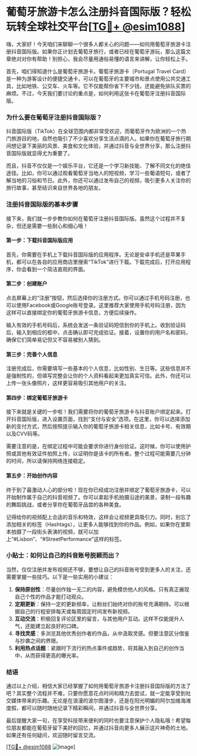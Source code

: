 # 葡萄牙旅游卡怎么注册抖音国际版？轻松玩转全球社交平台[[TG💪+ @esim1088](https://t.me/s/esim1088)]

嗨，大家好！今天咱们来聊聊一个很多人都关心的问题——如何用葡萄牙旅游卡注册抖音国际版。如果你正计划去葡萄牙旅行，或者已经在葡萄牙游玩，那么这篇文章绝对对你有帮助！别担心，我会尽量用通俗易懂的语言来讲解，让你轻松上手。

首先，咱们得知道什么是葡萄牙旅游卡。葡萄牙旅游卡（Portugal Travel Card）是一种为游客设计的便捷交通卡，可以在葡萄牙的主要城市和景点使用公共交通工具，比如地铁、公交车、火车等。它不仅能帮你省下不少钱，还能避免排队买票的麻烦。不过，今天我们要讨论的重点是，如何利用这张卡在葡萄牙注册抖音国际版。

### 为什么要在葡萄牙注册抖音国际版？

抖音国际版（TikTok）在全球范围内都非常受欢迎，而葡萄牙作为欧洲的一个热门旅游目的地，自然也吸引了不少喜欢分享生活点滴的人。如果你在葡萄牙旅行期间想记录下美丽的风景、美食和文化体验，并通过抖音与全世界分享，那么注册抖音国际版就显得尤为重要了。

而且，抖音不仅仅是一个娱乐平台，它还是一个学习新技能、了解不同文化的绝佳途径。比如，你可以通过观看葡萄牙当地人的短视频，学习一些葡语短句，或者了解当地的习俗和节日。此外，你还可以通过发布自己的视频，吸引更多人关注你的旅行故事，甚至结识来自世界各地的朋友。

### 注册抖音国际版的基本步骤

接下来，我们就一步步教你如何在葡萄牙注册抖音国际版。虽然这个过程并不复杂，但还是需要一些耐心和细心哦！

#### 第一步：下载抖音国际版应用

首先，你需要在手机上下载抖音国际版的应用程序。无论是安卓手机还是苹果手机，都可以在各自的应用商店里搜索“TikTok”进行下载。下载完成后，打开应用程序，你会看到一个简洁直观的界面。

#### 第二步：创建账户

点击屏幕上的“注册”按钮，然后选择你的注册方式。你可以通过手机号码注册，也可以使用Facebook或Google账号登录。这里推荐大家使用手机号码注册，因为这样可以直接绑定你的葡萄牙旅游卡信息，方便后续操作。

输入有效的手机号码后，系统会发送一条验证码短信到你的手机上。收到验证码后，输入到相应的框中，点击确认即可完成验证。接着，设置你的用户名和密码，确保它们简单易记但又不容易被别人猜到。

#### 第三步：完善个人信息

注册完成后，你需要填写一些基本的个人信息，比如性别、生日等。这些信息并不是强制性的，但填写完整会让你的个人资料看起来更加真实可信。此外，你还可以上传一张头像照片，这样更容易吸引其他用户的关注。

#### 第四步：绑定葡萄牙旅游卡

接下来就是关键的一步啦！我们需要将你的葡萄牙旅游卡与抖音账户绑定起来。打开抖音国际版，进入设置页面，找到“支付与安全”选项。在这里，你可以选择添加新的支付方式，然后按照提示输入你的葡萄牙旅游卡相关信息，比如卡号、有效期以及CVV码等。

需要注意的是，在绑定过程中可能会要求你进行身份验证。这时候，你可以使用护照或其他有效证件拍照上传，以证明你是该卡的所有者。整个过程可能需要几分钟的时间，所以请保持网络连接稳定。

#### 第五步：开始创作内容

终于到了最激动人心的部分啦！现在你已经成功注册并绑定了葡萄牙旅游卡，可以开始制作属于自己的抖音视频了。你可以拿起手机拍摄沿途的美景，录制一段有趣的舞蹈挑战，或者分享你在葡萄牙品尝的各种美食。

记得给你的视频配上合适的音乐和特效，这样会让视频更具吸引力。同时，别忘了添加相关的标签（Hashtags），让更多人能够找到你的作品。例如，如果你在里斯本拍摄了一段街头表演的视频，就可以加上“#Lisbon”、“#StreetPerformance”这样的标签。

### 小贴士：如何让自己的抖音账号脱颖而出？

当然，仅仅注册并发布视频还不够，要想让自己的抖音账号受到更多人的关注，还需要掌握一些技巧。以下是一些实用的小建议：

1. **保持原创性**：尽量创作独一无二的内容，避免模仿他人的风格。只有真正展现自己个性的作品才能打动观众。
2. **定期更新**：保持一定的更新频率，让粉丝们始终对你的账号充满期待。可以根据自己的行程安排每天或每周固定时间发布新视频。
3. **互动交流**：积极回复评论区里的留言，与其他用户互动。这样不仅能提升人气，还能建立起良好的口碑。
4. **寻找灵感**：多浏览其他优秀创作者的作品，从中汲取灵感。但要注意区分借鉴与抄袭之间的界限。
5. **利用热点话题**：紧跟时下流行的热点事件或趋势，将其融入到自己的创作当中，从而获得更高的曝光率。

### 结语

通过以上介绍，相信大家已经掌握了如何用葡萄牙旅游卡注册抖音国际版的方法了吧？其实整个流程并不难，只要你愿意花点时间和精力去尝试，就一定能享受到社交媒体带来的乐趣。无论是在浪漫的波尔图漫步，还是在阳光明媚的阿尔加维海滩度假，都可以随时随地记录下精彩瞬间，并通过抖音与全世界分享。

最后提醒大家一句，在享受科技带来便利的同时也要注意保护个人隐私哦！希望每位朋友都能在葡萄牙留下美好的回忆，并通过抖音向更多人展示这片神奇的土地。如果还有任何疑问，欢迎随时留言交流。

[[TG💪+ @esim1088](https://t.me/s/esim1088) ![Image](https://i.postimg.cc/4NQfJmqS/Snipaste-2025-05-13-00-14-12.png)]